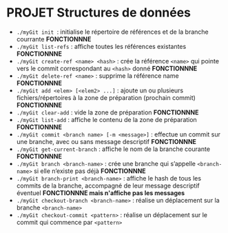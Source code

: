 # PROJET Structures de données

* `./myGit init `: initialise le répertoire de références et de la branche courrante **FONCTIONNNE**
* `./myGit list-refs` : affiche toutes les références existantes **FONCTIONNNE**  
* `./myGit create-ref <name> <hash>` : crée la référence `<name>` qui pointe vers le commit correspondant au `<hash>` donné  **FONCTIONNNE** 
* `./myGit delete-ref <name>` : supprime la référence name **FONCTIONNNE**  
* `./myGit add <elem> [<elem2> ...]` : ajoute un ou plusieurs fichiers/répertoires à la zone de préparation (prochain commit)  **FONCTIONNNE**
* `./myGit clear-add` : vide la zone de préparation  **FONCTIONNNE**
* `./myGit list-add` : affiche le contenu de la zone de préparation  **FONCTIONNNE**
* `./myGit commit <branch name> [-m <message>]` : effectue un commit sur une branche, avec   ou sans message descriptif **FONCTIONNNE** 
* `./myGit get-current-branch` : affiche le nom de la branche courante **FONCTIONNNE** 
* `./myGit branch <branch-name>` : crée une branche qui s’appelle `<branch-name>` si elle   n’existe pas déjà **FONCTIONNNE**  
* `./myGit branch-print <branch-name>` : affiche le hash de tous les commits de la branche,   accompagné de leur message descriptif éventuel   **FONCTIONNNE mais n'affiche pas les messages**  
* `./myGit checkout-branch <branch-name>` : réalise un déplacement sur la branche   `<branch-name>`  
* `./myGit checkout-commit <pattern>` : réalise un déplacement sur le commit qui commence par   `<pattern>`  
